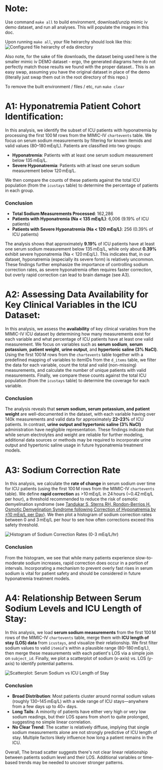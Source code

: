 


# Note:

Use command ```make all``` to build environment, download/unzip mimic iv demo dataset, and run all analyses. This will populate the images in this doc.

Upon running `make all`, your file heirarchy should look like this:
![Configured file heirarchy of eda directory](/eda_directory.png)

Also note, for the sake of file downloads, the dataset being used here is the smaller mimic iv DEMO dataset - ergo, the generated diagrams here do not perfectly match those results we found with the proper dataset.. This is an easy swap, assuming you have the original dataset in place of the demo (literally just swap them out in the root directory of this repo.)

To remove the built environment / files / etc, run `make clear`

# A1: Hyponatremia Patient Cohort Identification:

In this analysis, we identify the subset of ICU patients with hyponatremia by processing the first 100 M rows from the MIMIC-IV `chartevents` table. We focus on serum sodium measurements by filtering for known itemids and valid values (80–180 mEq/L). Patients are classified into two groups:

- **Hyponatremia**: Patients with at least one serum sodium measurement below 135 mEq/L.
- **Severe Hyponatremia**: Patients with at least one serum sodium measurement below 120 mEq/L.


We then compare the counts of these patients against the total ICU population (from the `icustays` table) to determine the percentage of patients in each group.

### Conclusion

- **Total Sodium Measurements Processed**: 162,286
- **Patients with Hyponatremia (Na < 135 mEq/L)**: 6,006 (9.19% of ICU patients)
- **Patients with Severe Hyponatremia (Na < 120 mEq/L)**: 256 (0.39% of ICU patients)

The analysis shows that approximately **9.19%** of ICU patients have at least one serum sodium measurement below 135 mEq/L, while only about **0.39%** exhibit severe hyponatremia (Na < 120 mEq/L). This indicates that, in our dataset, hyponatremia (especially its severe form) is relatively uncommon. These findings further emphasize the importance of controlling sodium correction rates, as severe hyponatremia often requires faster correction, but overly rapid correction can lead to brain damage (see A3).

# A2: Assessing Data Availability for Key Clinical Variables in the ICU Dataset:

In this analysis, we assess the **availability** of key clinical variables from the MIMIC-IV ICU dataset by determining how many measurements exist for each variable and what percentage of ICU patients have at least one valid measurement. We focus on variables such as **serum sodium**, **serum potassium**, **patient weight**, **urine output**, and **hypertonic saline (3% NaCl)**. Using the first 100 M rows from the `chartevents` table together with a predefined mapping of variables to itemIDs from the `d_items` table, we filter the data for each variable, count the total and valid (non-missing) measurements, and calculate the number of unique patients with valid measurements. Finally, we compare these counts against the total ICU population (from the `icustays` table) to determine the coverage for each variable.


### Conclusion
The analysis reveals that **serum sodium, serum potassium, and patient weight** are well-documented in the dataset, with each variable having over 140k measurements and valid data for approximately **22–23%** of ICU patients. In contrast, **urine output and hypertonic saline (3% NaCl)** administration have negligible representation. These findings indicate that while serum electrolytes and weight are reliable for further modeling, additional data sources or methods may be required to incorporate urine output and hypertonic saline usage in future hyponatremia treatment models.


# A3: Sodium Correction Rate
In this analysis, we calculate the **rate of change** in serum sodium over time for ICU patients (using the first 100 M rows from the MIMIC-IV `chartevents` table). We define **rapid correction** as >10 mEq/L in 24 hours (~0.42 mEq/L per hour), a threshold recommended to reduce the risk of osmotic demyelination syndrome (see [Tandukar S, Sterns RH, Rondon-Berrios H. Osmotic Demyelination Syndrome following Correction of Hyponatremia by ≤10 mEq/L per Day](https://pmc.ncbi.nlm.nih.gov/articles/PMC8786124/)). We then plot a histogram of sodium correction rates between 0 and 3 mEq/L per hour to see how often corrections exceed this safety threshold.

![Histogram of Sodium Correction Rates (0-3 mEq/L/hr)](A3_Histogram.png)

### Conclusion

From the histogram, we see that while many patients experience slow-to-moderate sodium increases, rapid correction does occur in a portion of intervals. Incorporating a mechanism to prevent overly fast rises in serum sodium is vital for patient safety and should be considered in future hyponatremia treatment models.



# A4: Relationship Between Serum Sodium Levels and ICU Length of Stay:
In this analysis, we load **serum sodium measurements** from the first 100 M rows of the MIMIC-IV `chartevents` table, merge them with **ICU length of stay (LOS) data** from `icustays`, and visualize their relationship. We first filter sodium values to valid `itemid`'s within a plausible range (80–180 mEq/L), then merge these measurements with each patient's LOS via a simple join on `subject_id`. Finally, we plot a scatterplot of sodium (x-axis) vs. LOS (y-axis) to identify potential patterns.

![Scatterplot: Serum Sodium vs ICU Length of Stay](A4_Scatterplot.png)


### Conclusion
- **Broad Distribution**: Most patients cluster around normal sodium values (roughly 130–145 mEq/L) with a wide range of ICU stays—anywhere from a few days up to 40+ days.
- **Long Tails**: A minority of patients have either very high or very low sodium readings, but their LOS spans from short to quite prolonged, suggesting no simple linear correlation.
- **No Clear Trend**: The scatter is relatively diffuse, implying that single sodium measurements alone are not strongly predictive of ICU length of stay. Multiple factors likely influence how long a patient remains in the ICU.

Overall, The broad scatter suggests there's not clear linear relationship between patients sodium level and their LOS. Additional variables or time-based trends may be needed to uncover stronger patterns.
